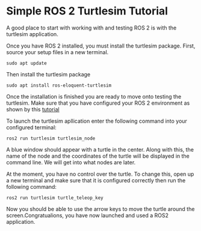 # Simple ROS 2 Turtlesim Tutorial
 A good place to start with working with and testing ROS 2 is with the turtlesim application. <br>
 
 Once you have ROS 2 installed, you must install the turtlesim package. First, source your setup files in a new terminal.
 ```
 sudo apt update
 ```
 Then install the turtlesim package
 ```
 sudo apt install ros-eloquent-turtlesim
 ```
 
 Once the installation is finished you are ready to move onto testing the turtlesim. Make sure that you have configured your ROS 2 environment
 as shown by this [tutorial](ROSConfigure.md)
 
To launch the turtlesim apllication enter the following command into your configured terminal:
```
ros2 run turtlesim turtlesim_node
```

A blue window should appear with a turtle in the center. Along with this, the name of the node and the coordinates of the turtle will be displayed
in the command line. We will get into what nodes are later.

At the moment, you have no control over the turtle. To change this, open up a new terminal and make sure that it is configured correctly
then run the following command:
```
ros2 run turtlesim turtle_teleop_key
```
Now you should be able to use the arrow keys to move the turtle around the screen.Congratualions, you have now launched and used a
ROS2 application.
 
 
 
 
